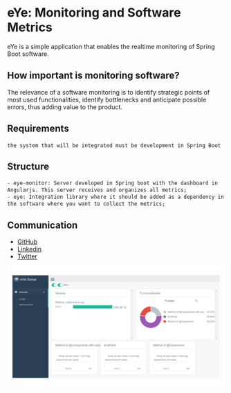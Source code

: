 # eYe: Monitoring and Software Metrics

eYe is a simple application that enables the realtime monitoring of Spring Boot software.

## How important is monitoring software?

The relevance of a software monitoring is to identify strategic points of most used functionalities, identify bottlenecks and anticipate possible errors, thus adding value to the product.

## Requirements
    the system that will be integrated must be development in Spring Boot

## Structure
    - eye-monitor: Server developed in Spring boot with the dashboard in Angularjs. This server receives and organizes all metrics;
    - eye: Integration library where it should be added as a dependency in the software where you want to collect the metrics;

## Communication

- [GitHub](https://github.com/marcelosv/eye)
- [Linkedin](https://www.linkedin.com/in/marcelo-souza-vieira-112174a9)
- [Twitter](https://twitter.com/uaicelo)

<img src="../eye.png">